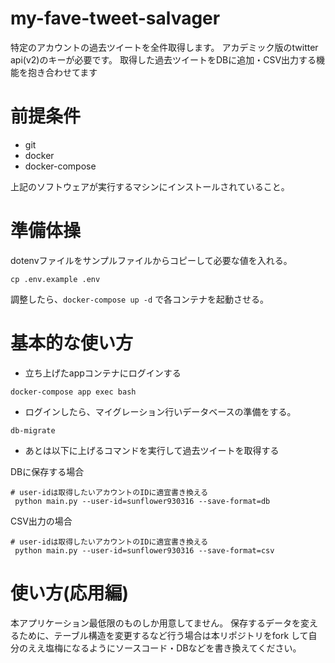 # my-fave-tweet-salvager

特定のアカウントの過去ツイートを全件取得します。
アカデミック版のtwitter api(v2)のキーが必要です。
取得した過去ツイートをDBに追加・CSV出力する機能を抱き合わせてます

# 前提条件

- git
- docker
- docker-compose

上記のソフトウェアが実行するマシンにインストールされていること。

# 準備体操

dotenvファイルをサンプルファイルからコピーして必要な値を入れる。

```shell
cp .env.example .env
```

調整したら、`docker-compose up -d` で各コンテナを起動させる。

# 基本的な使い方

- 立ち上げたappコンテナにログインする

```shell
docker-compose app exec bash
```

- ログインしたら、マイグレーション行いデータベースの準備をする。

```shell
db-migrate
```

- あとは以下に上げるコマンドを実行して過去ツイートを取得する

DBに保存する場合
```shell
# user-idは取得したいアカウントのIDに適宜書き換える
 python main.py --user-id=sunflower930316 --save-format=db
```

CSV出力の場合
```shell
# user-idは取得したいアカウントのIDに適宜書き換える
 python main.py --user-id=sunflower930316 --save-format=csv
```


# 使い方(応用編)

本アプリケーション最低限のものしか用意してません。
保存するデータを変えるために、テーブル構造を変更するなど行う場合は本リポジトリをfork
して自分のええ塩梅になるようにソースコード・DBなどを書き換えてください。
